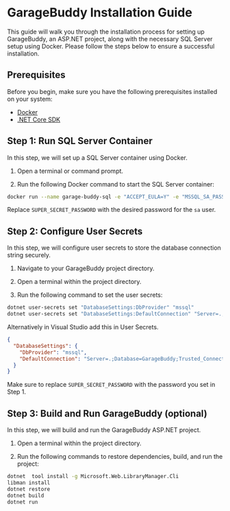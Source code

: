# GarageBuddy Installation Guide

This guide will walk you through the installation process for setting up GarageBuddy, an ASP.NET project, along with the necessary SQL Server setup using Docker. Please follow the steps below to ensure a successful installation.

## Prerequisites

Before you begin, make sure you have the following prerequisites installed on your system:

-   [Docker](https://www.docker.com/get-started)
-   [.NET Core SDK](https://dotnet.microsoft.com/download/dotnet)

## Step 1: Run SQL Server Container

In this step, we will set up a SQL Server container using Docker.

1.  Open a terminal or command prompt.
    
2.  Run the following Docker command to start the SQL Server container:

```bash
docker run --name garage-buddy-sql -e "ACCEPT_EULA=Y" -e "MSSQL_SA_PASSWORD=SUPER_SECRET_PASSWORD" -p 1433:1433 -v sqlvol-garage:/var/opt/mssql -d mcr.microsoft.com/mssql/server:2019-latest
```
Replace `SUPER_SECRET_PASSWORD` with the desired password for the `sa` user.

## Step 2: Configure User Secrets

In this step, we will configure user secrets to store the database connection string securely.

1.  Navigate to your GarageBuddy project directory.
    
2.  Open a terminal within the project directory.
    
3.  Run the following command to set the user secrets:
```bash
dotnet user-secrets set "DatabaseSettings:DbProvider" "mssql"
dotnet user-secrets set "DatabaseSettings:DefaultConnection" "Server=.;Database=GarageBuddy;Trusted_Connection=False;TrustServerCertificate=True;User Id=sa;Password=SUPER_SECRET_PASSWORD"
```
Alternatively in Visual Studio add this in User Secrets.
```json
{
  "DatabaseSettings": {
    "DbProvider": "mssql",
    "DefaultConnection": "Server=.;Database=GarageBuddy;Trusted_Connection=False;TrustServerCertificate=True;User Id=sa;Password=SUPER_SECRET_PASSWORD"
  }
}
```
Make sure to replace `SUPER_SECRET_PASSWORD` with the password you set in Step 1.

## Step 3: Build and Run GarageBuddy (optional)

In this step, we will build and run the GarageBuddy ASP.NET project.

1.  Open a terminal within the project directory.
    
2.  Run the following commands to restore dependencies, build, and run the project:
```bash
dotnet  tool install -g Microsoft.Web.LibraryManager.Cli
libman install
dotnet restore
dotnet build
dotnet run
```
